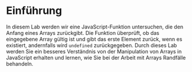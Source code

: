 # Einführung

In diesem Lab werden wir eine JavaScript-Funktion untersuchen, die den Anfang eines Arrays zurückgibt. Die Funktion überprüft, ob das eingegebene Array gültig ist und gibt das erste Element zurück, wenn es existiert, andernfalls wird `undefined` zurückgegeben. Durch dieses Lab werden Sie ein besseres Verständnis von der Manipulation von Arrays in JavaScript erhalten und lernen, wie Sie bei der Arbeit mit Arrays Randfälle behandeln.
